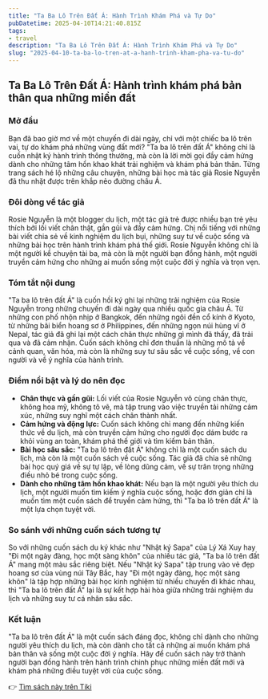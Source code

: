 ```yaml
---
title: "Ta Ba Lô Trên Đất Á: Hành Trình Khám Phá và Tự Do"
pubDatetime: 2025-04-10T14:21:40.815Z
tags:
- travel
description: "Ta Ba Lô Trên Đất Á: Hành Trình Khám Phá và Tự Do"
slug: "2025-04-10-ta-ba-lo-tren-at-a-hanh-trinh-kham-pha-va-tu-do"
---
```


## Ta Ba Lô Trên Đất Á: Hành trình khám phá bản thân qua những miền đất

### Mở đầu

Bạn đã bao giờ mơ về một chuyến đi dài ngày, chỉ với một chiếc ba lô trên vai, tự do khám phá những vùng đất mới? "Ta ba lô trên đất Á" không chỉ là cuốn nhật ký hành trình thông thường, mà còn là lời mời gọi đầy cảm hứng dành cho những tâm hồn khao khát trải nghiệm và khám phá bản thân. Từng trang sách hé lộ những câu chuyện, những bài học mà tác giả Rosie Nguyễn đã thu nhặt được trên khắp nẻo đường châu Á.

### Đôi dòng về tác giả

Rosie Nguyễn là một blogger du lịch, một tác giả trẻ được nhiều bạn trẻ yêu thích bởi lối viết chân thật, gần gũi và đầy cảm hứng. Chị nổi tiếng với những bài viết chia sẻ về kinh nghiệm du lịch bụi, những suy tư về cuộc sống và những bài học trên hành trình khám phá thế giới. Rosie Nguyễn không chỉ là một người kể chuyện tài ba, mà còn là một người bạn đồng hành, một người truyền cảm hứng cho những ai muốn sống một cuộc đời ý nghĩa và trọn vẹn.

### Tóm tắt nội dung

"Ta ba lô trên đất Á" là cuốn hồi ký ghi lại những trải nghiệm của Rosie Nguyễn trong những chuyến đi dài ngày qua nhiều quốc gia châu Á. Từ những con phố nhộn nhịp ở Bangkok, đến những ngôi đền cổ kính ở Kyoto, từ những bãi biển hoang sơ ở Philippines, đến những ngọn núi hùng vĩ ở Nepal, tác giả đã ghi lại một cách chân thực những gì mình đã thấy, đã trải qua và đã cảm nhận. Cuốn sách không chỉ đơn thuần là những mô tả về cảnh quan, văn hóa, mà còn là những suy tư sâu sắc về cuộc sống, về con người và về ý nghĩa của hành trình.

### Điểm nổi bật và lý do nên đọc

*   **Chân thực và gần gũi:** Lối viết của Rosie Nguyễn vô cùng chân thực, không hoa mỹ, không tô vẽ, mà tập trung vào việc truyền tải những cảm xúc, những suy nghĩ một cách chân thành nhất.
*   **Cảm hứng và động lực:** Cuốn sách không chỉ mang đến những kiến thức về du lịch, mà còn truyền cảm hứng cho người đọc dám bước ra khỏi vùng an toàn, khám phá thế giới và tìm kiếm bản thân.
*   **Bài học sâu sắc:** "Ta ba lô trên đất Á" không chỉ là một cuốn sách du lịch, mà còn là một cuốn sách về cuộc sống. Tác giả đã chia sẻ những bài học quý giá về sự tự lập, về lòng dũng cảm, về sự trân trọng những điều nhỏ bé trong cuộc sống.
*   **Dành cho những tâm hồn khao khát:** Nếu bạn là một người yêu thích du lịch, một người muốn tìm kiếm ý nghĩa cuộc sống, hoặc đơn giản chỉ là muốn tìm một cuốn sách để truyền cảm hứng, thì "Ta ba lô trên đất Á" là một lựa chọn tuyệt vời.

### So sánh với những cuốn sách tương tự

So với những cuốn sách du ký khác như "Nhật ký Sapa" của Lý Xá Xuy hay "Đi một ngày đàng, học một sàng khôn" của nhiều tác giả, "Ta ba lô trên đất Á" mang một màu sắc riêng biệt. Nếu "Nhật ký Sapa" tập trung vào vẻ đẹp hoang sơ của vùng núi Tây Bắc, hay "Đi một ngày đàng, học một sàng khôn" là tập hợp những bài học kinh nghiệm từ nhiều chuyến đi khác nhau, thì "Ta ba lô trên đất Á" lại là sự kết hợp hài hòa giữa những trải nghiệm du lịch và những suy tư cá nhân sâu sắc.

### Kết luận

"Ta ba lô trên đất Á" là một cuốn sách đáng đọc, không chỉ dành cho những người yêu thích du lịch, mà còn dành cho tất cả những ai muốn khám phá bản thân và sống một cuộc đời ý nghĩa. Hãy để cuốn sách này trở thành người bạn đồng hành trên hành trình chinh phục những miền đất mới và khám phá những điều tuyệt vời của cuộc sống.


👉 [Tìm sách này trên Tiki](https://tiki.vn/search?q=Ta%20ba%20l%C3%B4%20tr%C3%AAn%20%C4%91%E1%BA%A5t%20%C3%81)
